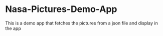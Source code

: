 # Nasa-Pictures-Demo-App
This is a demo app that fetches the pictures from a json file and display in the app
